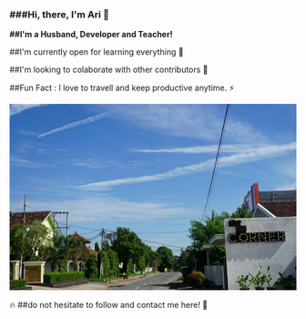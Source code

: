 <table style="background-color:#ffffe0; ">
<h3>###Hi, there, I'm Ari 👋</h3>

<b>##I'm a Husband, Developer and Teacher!</b>

##I'm currently open for learning everything 🌱

##I'm looking to colaborate with other contributors 🥅

##Fun Fact : I love to travell and keep productive anytime. ⚡

![GitHub Logo](/images/sky.jpg)

🔥 ##do not hesitate to follow and contact me here! 📝

</table>
